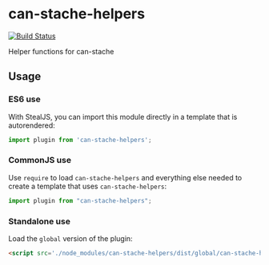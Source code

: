 # can-stache-helpers

[![Build Status](https://travis-ci.org/canjs/can-stache-helpers.svg?branch=master)](https://travis-ci.org/canjs/can-stache-helpers)

Helper functions for can-stache

## Usage

### ES6 use

With StealJS, you can import this module directly in a template that is autorendered:

```javascript
import plugin from 'can-stache-helpers';
```

### CommonJS use

Use `require` to load `can-stache-helpers` and everything else
needed to create a template that uses `can-stache-helpers`:

```javascript
import plugin from "can-stache-helpers";
```

### Standalone use

Load the `global` version of the plugin:

```html
<script src='./node_modules/can-stache-helpers/dist/global/can-stache-helpers.js'></script>
```
